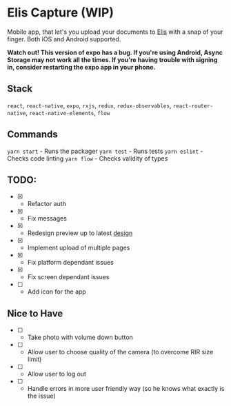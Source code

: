 # Elis Capture (WIP)
Mobile app, that let's you upload your documents to [Elis](https://rossum.ai/data-capture) with a snap of your finger. Both iOS and Android supported.

**Watch out! This version of expo has a bug. If you're using Android, Async Storage may not work all the times. If you're having trouble with signing in, consider restarting the expo app in your phone.**

## Stack
`react`, `react-native`, `expo`, `rxjs`, `redux`, `redux-observables`, `react-router-native`, `react-native-elements`, `flow`

## Commands
`yarn start` - Runs the packager
`yarn test` - Runs tests
`yarn eslint` - Checks code linting
`yarn flow` - Checks validity of types

## TODO:
* [x] - Refactor auth
* [x] - Fix messages
* [x] - Redesign preview up to latest [design](https://app.zeplin.io/project/5b1682fc37b0c8a45f679b33/screen/5c1cbba8839feeaf105cecc4)
* [x] - Implement upload of multiple pages
* [x] - Fix platform dependant issues
* [x] - Fix screen dependant issues
* [ ] - Add icon for the app

## Nice to Have
- [ ] - Take photo with volume down button
- [ ] - Allow user to choose quality of the camera (to overcome RIR size limit)
- [ ] - Allow user to log out
- [ ] - Handle errors in more user friendly way (so he knows what exactly is the issue)
